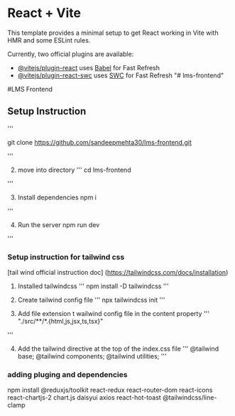# React + Vite

This template provides a minimal setup to get React working in Vite with HMR and some ESLint rules.

Currently, two official plugins are available:

- [@vitejs/plugin-react](https://github.com/vitejs/vite-plugin-react/blob/main/packages/plugin-react/README.md) uses [Babel](https://babeljs.io/) for Fast Refresh
- [@vitejs/plugin-react-swc](https://github.com/vitejs/vite-plugin-react-swc) uses [SWC](https://swc.rs/) for Fast Refresh
"# lms-frontend" 


#LMS Frontend 

## Setup Instruction

'''

git clone https://github.com/sandeepmehta30/lms-frontend.git

'''

2. move into directory
'''
  cd lms-frontend

'''

3. Install dependencies
  npm i

'''

4. Run the server
  npm run dev

'''

### Setup instruction for tailwind css

[tail wind official instruction doc] (https://tailwindcss.com/docs/installation)


1. Installed tailwindcss 
'''
  npm install -D tailwindcss
'''

2. Create tailwind config file
'''
npx tailwindcss init
'''

3. Add file extension t wailwind config file in the content property
'''
"./src/**/*.{html,js,jsx,ts,tsx}"

'''

4. Add the tailwind directive at the top of the index.css file
'''
@tailwind base;
@tailwind components;
@tailwind utilities;
'''

### adding pluging and dependencies

npm install @reduxjs/toolkit react-redux react-router-dom react-icons react-chartjs-2 chart.js daisyui axios react-hot-toast @tailwindcss/line-clamp